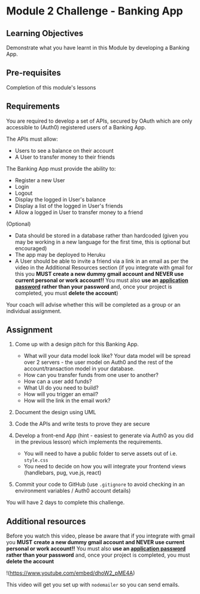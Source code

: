 # Module 2 Challenge - Banking App

## Learning Objectives
Demonstrate what you have learnt in this Module by developing a Banking App.

## Pre-requisites
Completion of this module's lessons

## Requirements
You are required to develop a set of APIs, secured by OAuth which are only accessible to (Auth0) registered users of a Banking App.

The APIs must allow:
* Users to see a balance on their account 
* A User to transfer money to their friends

The Banking App must provide the ability to:
* Register a new User
* Login
* Logout
* Display the logged in User's balance 
* Display a list of the logged in User's friends
* Allow a logged in User to transfer money to a friend

(Optional)
* Data should be stored in a database rather than hardcoded (given you may be working in a new language for the first time, this is optional but encouraged)
* The app may be deployed to Heruku
* A User should be able to invite a friend via a link in an email as per the video in the Additional Resources section (if you integrate with gmail for this you <strong>MUST create a new dummy gmail account and NEVER use current personal or work account!!</strong> You must also <strong>use an [application password](https://support.google.com/accounts/answer/185833) rather than your password</strong> and, once your project is completed, you must <strong>delete the account</strong>)

Your coach will advise whether this will be completed as a group or an individual assignment.

## Assignment
1. Come up with a design pitch for this Banking App.

     * What will your data model look like? Your data model will be spread over 2 servers - the user model on Auth0 and the rest of the account/transaction model in your database.
     * How can you transfer funds from one user to another?
     * How can a user add funds?
     * What UI do you need to build?
     * How will you trigger an email?
     * How will the link in the email work?

1. Document the design using UML

1. Code the APIs and write tests to prove they are secure

1. Develop a front-end App (hint - easiest to generate via Auth0 as you did in the previous lesson) which implements the requirements.
     * You will need to have a public folder to serve assets out of i.e. `style.css`
     * You need to decide on how you will integrate your frontend views (handlebars, pug, vue.js, react)

1. Commit your code to GitHub (use `.gitignore` to avoid checking in an environment variables / Auth0 account details)

You will have 2 days to complete this challenge. 

## Additional resources
Before you watch this video, please be aware that if you integrate with gmail you <strong>MUST create a new dummy gmail account and NEVER use current personal or work account!!</strong> You must also <strong>use an [application password](https://support.google.com/accounts/answer/185833) rather than your password</strong> and, once your project is completed, you must <strong>delete the account</strong>

!(https://www.youtube.com/embed/dhoW2_pME4A)

This video will get you set up with `nodemailer` so you can send emails.